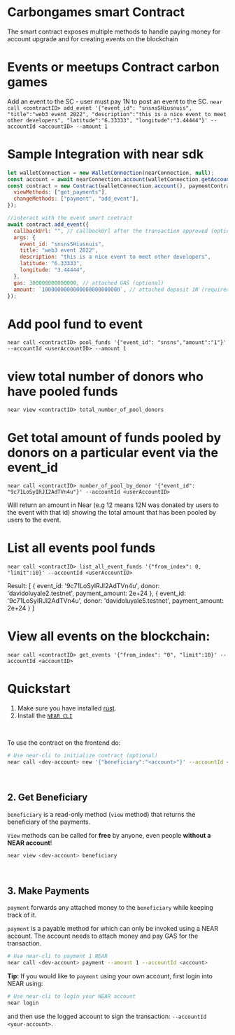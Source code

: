 # Carbongames smart Contract

The smart contract exposes multiple methods to handle paying money for account upgrade and for creating events on the blockchain
<br />

# Events or meetups Contract carbon games

Add an event to the SC - user must pay 1N to post an event to the SC.
`near call <contractID> add_event '{"event_id": "snsnsSHiusnuis", "title":"web3 event 2022", "description":"this is a nice event to meet other developers", "latitude":"6.33333", "longitude":"3.44444"}' --accountId <accountID> --amount 1`

# Sample Integration with near sdk

```js
let walletConnection = new WalletConnection(nearConnection, null);
const account = await nearConnection.account(walletConnection.getAccountId());
const contract = new Contract(walletConnection.account(), paymentContractName, {
  viewMethods: ["get_payments"],
  changeMethods: ["payment", "add_event"],
});

//interact with the event smart contract
await contract.add_event({
  callbackUrl: "", // callbackUrl after the transaction approved (optional)
  args: {
    event_id: "snsnsSHiusnuis",
    title: "web3 event 2022",
    description: "this is a nice event to meet other developers",
    latitude: "6.33333",
    longitude: "3.44444",
  },
  gas: 300000000000000, // attached GAS (optional)
  amount: `1000000000000000000000000`, // attached deposit 1N (required)
});
```

# Add pool fund to event

`near call <contractID> pool_funds '{"event_id": "snsns","amount":"1"}' --accountId <userAccountID> --amount 1`

# view total number of donors who have pooled funds

`near view <contractID> total_number_of_pool_donors`

# Get total amount of funds pooled by donors on a particular event via the event_id

`near call <contractID> number_of_pool_by_donor '{"event_id": "9c71LoSyIRJI2AdTVn4u"}' --accountId <userAccountID>`

Will return an amount in Near (e.g 12 means 12N was donated by users to the event with that id) showing the total
amount that has been pooled by users to the event.

# List all events pool funds

`near call <contractID> list_all_event_funds '{"from_index": 0, "limit":10}' --accountId <userAccountID>`

Result:
[
{
event_id: '9c71LoSyIRJI2AdTVn4u',
donor: 'davidoluyale2.testnet',
payment_amount: 2e+24
},
{
event_id: '9c71LoSyIRJI2AdTVn4u',
donor: 'davidoluyale5.testnet',
payment_amount: 2e+24
}
]

# View all events on the blockchain:

`near call <contractID> get_events '{"from_index": "0", "limit":10}' --accountId <accountID>`

# Quickstart

1. Make sure you have installed [rust](https://rust.org/).
2. Install the [`NEAR CLI`](https://github.com/near/near-cli#setup)

<br />

To use the contract on the frontend do:

```bash
# Use near-cli to initialize contract (optional)
near call <dev-account> new '{"beneficiary":"<account>"}' --accountId <dev-account>
```

<br />

## 2. Get Beneficiary

`beneficiary` is a read-only method (`view` method) that returns the beneficiary of the payments.

`View` methods can be called for **free** by anyone, even people **without a NEAR account**!

```bash
near view <dev-account> beneficiary
```

<br />

## 3. Make Payments

`payment` forwards any attached money to the `beneficiary` while keeping track of it.

`payment` is a payable method for which can only be invoked using a NEAR account. The account needs to attach money and pay GAS for the transaction.

```bash
# Use near-cli to payment 1 NEAR
near call <dev-account> payment --amount 1 --accountId <account>
```

**Tip:** If you would like to `payment` using your own account, first login into NEAR using:

```bash
# Use near-cli to login your NEAR account
near login
```

and then use the logged account to sign the transaction: `--accountId <your-account>`.
